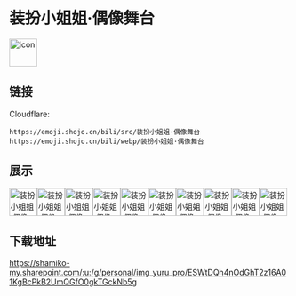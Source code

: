 # 装扮小姐姐·偶像舞台
<img src="https://emoji.shojo.cn/bili/src/装扮小姐姐·偶像舞台/icon.png" width="50" height="50" alt="icon">

## 链接
Cloudflare:
```
https://emoji.shojo.cn/bili/src/装扮小姐姐·偶像舞台
https://emoji.shojo.cn/bili/webp/装扮小姐姐·偶像舞台
```
## 展示
<img src="https://emoji.shojo.cn/bili/src/装扮小姐姐·偶像舞台/装扮小姐姐·偶像舞台-wink.png" width="50" height="50" alt="装扮小姐姐·偶像舞台-wink"><img src="https://emoji.shojo.cn/bili/src/装扮小姐姐·偶像舞台/装扮小姐姐·偶像舞台-努力营业.png" width="50" height="50" alt="装扮小姐姐·偶像舞台-努力营业"><img src="https://emoji.shojo.cn/bili/src/装扮小姐姐·偶像舞台/装扮小姐姐·偶像舞台-单推.png" width="50" height="50" alt="装扮小姐姐·偶像舞台-单推"><img src="https://emoji.shojo.cn/bili/src/装扮小姐姐·偶像舞台/装扮小姐姐·偶像舞台-唯一的姐.png" width="50" height="50" alt="装扮小姐姐·偶像舞台-唯一的姐"><img src="https://emoji.shojo.cn/bili/src/装扮小姐姐·偶像舞台/装扮小姐姐·偶像舞台-大声唱.png" width="50" height="50" alt="装扮小姐姐·偶像舞台-大声唱"><img src="https://emoji.shojo.cn/bili/src/装扮小姐姐·偶像舞台/装扮小姐姐·偶像舞台-pose.png" width="50" height="50" alt="装扮小姐姐·偶像舞台-pose"><img src="https://emoji.shojo.cn/bili/src/装扮小姐姐·偶像舞台/装扮小姐姐·偶像舞台-showtime.png" width="50" height="50" alt="装扮小姐姐·偶像舞台-showtime"><img src="https://emoji.shojo.cn/bili/src/装扮小姐姐·偶像舞台/装扮小姐姐·偶像舞台-打call.png" width="50" height="50" alt="装扮小姐姐·偶像舞台-打call"><img src="https://emoji.shojo.cn/bili/src/装扮小姐姐·偶像舞台/装扮小姐姐·偶像舞台-美女登场.png" width="50" height="50" alt="装扮小姐姐·偶像舞台-美女登场"><img src="https://emoji.shojo.cn/bili/src/装扮小姐姐·偶像舞台/装扮小姐姐·偶像舞台-难忘今宵.png" width="50" height="50" alt="装扮小姐姐·偶像舞台-难忘今宵">

## 下载地址

https://shamiko-my.sharepoint.com/:u:/g/personal/img_yuru_pro/ESWtDQh4nOdGhT2z16A01KgBcPkB2UmQGfO0gkTGckNb5g